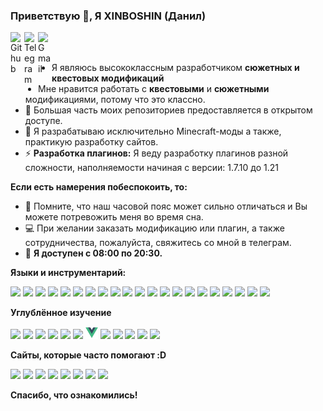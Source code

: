 ### Приветствую 👋, Я XINBOSHIN (Данил)

<a href="https://github.com/XINBOSHIN">
  <img align="left" alt="Github" width="22px" src="https://cdn.jsdelivr.net/npm/simple-icons@v3/icons/github.svg" />
</a>
<a href="https://t.me/xinboshin">
  <img align="left" alt="Telegram" width="22px" src="https://cdn.jsdelivr.net/npm/simple-icons@3.12.2/icons/telegram.svg" />
</a>
<a href="commerce@xnbo.ru ">
  <img align="left" alt="Gmail" width="22px" src="https://cdn.jsdelivr.net/npm/simple-icons@3.12.2/icons/mail-dot-ru.svg" />
</a>

<br />
<br />

- Я являюсь высококлассным разработчиком **сюжетных и квестовых модификаций** 
- Мне нравится работать с  **квестовыми** и  **сюжетными** модификациями, потому что это классно.
- 💬 Большая часть моих репозиториев предоставляется в открытом доступе. 
- 🌱 Я разрабатываю исключительно Minecraft-моды а также, практикую разработку сайтов.
- ⚡ **Разработка плагинов:** Я веду разработку плагинов разной сложности, наполняемости начиная с версии: 1.7.10 до 1.21


**Если есть намерения побеспокоить, то:**

- 👨 Помните, что наш часовой пояс может сильно отличаться и Вы можете потревожить меня во время сна.
- 💻 При желании заказать модификацию или плагин, а также сотрудничества, пожалуйста, свяжитесь со мной в телеграм.
- 🌱 **Я доступен с 08:00 по 20:30.**


**Языки и инструментарий:**  

<code><img height="20" src="https://cdn.jsdelivr.net/npm/simple-icons@3.12.2/icons/python.svg"></code>
<code><img height="20" src="https://cdn.jsdelivr.net/npm/simple-icons@3.12.2/icons/html5.svg"></code>
<code><img height="20" src="https://cdn.jsdelivr.net/npm/simple-icons@3.12.2/icons/css3.svg"></code>
<code><img height="20" src="https://cdn.jsdelivr.net/npm/simple-icons@3.12.2/icons/javascript.svg"></code>
<code><img height="20" src="https://cdn.jsdelivr.net/npm/simple-icons@3.12.2/icons/sublimetext.svg"></code>
<code><img height="20" src="https://cdn.jsdelivr.net/npm/simple-icons@3.12.2/icons/pycharm.svg"></code>
<code><img height="20" src="https://cdn.jsdelivr.net/npm/simple-icons@3.12.2/icons/git.svg"></code>
<code><img height="20" src="https://cdn.jsdelivr.net/npm/simple-icons@3.12.2/icons/mysql.svg"></code>
<code><img height="20" src="https://cdn.jsdelivr.net/npm/simple-icons@3.12.2/icons/adobeillustrator.svg"></code>
<code><img height="20" src="https://cdn.jsdelivr.net/npm/simple-icons@3.12.2/icons/java.svg"></code>
<code><img height="20" src="https://cdn.jsdelivr.net/npm/simple-icons@3.12.2/icons/php.svg"></code>
<code><img height="20" src="https://cdn.jsdelivr.net/npm/simple-icons@3.12.2/icons/laravel.svg"></code>
<code><img height="20" src="https://cdn.jsdelivr.net/npm/simple-icons@3.12.2/icons/blender.svg"></code>
<code><img height="20" src="https://cdn.jsdelivr.net/npm/simple-icons@3.12.2/icons/cloudflare.svg"></code>
<code><img height="20" src="https://cdn.jsdelivr.net/npm/simple-icons@3.12.2/icons/firebase.svg"></code>
<code><img height="20" src="https://cdn.jsdelivr.net/npm/simple-icons@3.12.2/icons/coinbase.svg"></code>
<code><img height="20" src="https://cdn.jsdelivr.net/npm/simple-icons@3.12.2/icons/mongodb.svg"></code>
<code><img height="20" src="https://cdn.jsdelivr.net/npm/simple-icons@9.18.0/icons/php.svg"></code>
<code><img height="20" src="https://cdn.jsdelivr.net/npm/simple-icons@9.18.0/icons/ruby.svg"></code>
<code><img height="20" src="https://cdn.jsdelivr.net/npm/simple-icons@9.18.0/icons/tailwindcss.svg"></code>
<code><img height="20" src="https://cdn.jsdelivr.net/npm/simple-icons@9.18.0/icons/nuxtdotjs.svg"></code>

**Углублённое изучение**

<code><img height="20" src="https://cdn.jsdelivr.net/npm/simple-icons@3.12.2/icons/linux.svg"></code>
<code><img height="20" src="https://cdn.jsdelivr.net/npm/simple-icons@3.12.2/icons/vim.svg"></code>
<code><img height="20" src="https://cdn.jsdelivr.net/npm/simple-icons@3.12.2/icons/django.svg"></code>
<code><img height="20" src="https://www.vectorlogo.zone/logos/pocoo_flask/pocoo_flask-icon.svg"></code>
<code><img height="20" src="https://cdn.jsdelivr.net/npm/simple-icons@3.12.2/icons/jquery.svg"></code>
<code><img height="20" src="https://cdn.jsdelivr.net/npm/simple-icons@3.12.2/icons/typescript.svg"></code>
<code><img height="20" src="https://raw.githubusercontent.com/devicons/devicon/master/icons/vuejs/vuejs-original.svg"></code>
<code><img height="20" src="https://cdn.jsdelivr.net/npm/simple-icons@3.12.2/icons/react.svg"></code>
<code><img height="20" src="https://cdn.jsdelivr.net/npm/simple-icons@9.18.0/icons/mysql.svg"></code>
<code><img height="20" src="https://cdn.jsdelivr.net/npm/simple-icons@9.18.0/icons/namebase.svg"></code>
<code><img height="20" src="https://cdn.jsdelivr.net/npm/simple-icons@9.18.0/icons/openjdk.svg"></code>
<code><img height="20" src="https://cdn.jsdelivr.net/npm/simple-icons@9.18.0/icons/openid.svg"></code>

**Сайты, которые часто помогают :D**

<code><img height="20" src="https://cdn.jsdelivr.net/npm/simple-icons@3.12.2/icons/github.svg"></code>
<code><img height="20" src="https://cdn.jsdelivr.net/npm/simple-icons@3.12.2/icons/google.svg"></code>
<code><img height="20" src="https://cdn.jsdelivr.net/npm/simple-icons@3.12.2/icons/stackoverflow.svg"></code>
<code><img height="20" src="https://cdn.jsdelivr.net/npm/simple-icons@3.12.2/icons/youtube.svg"></code>
<code><img height="20" src="https://cdn.jsdelivr.net/npm/simple-icons@3.12.2/icons/steam.svg"></code>
<code><img height="20" src="https://cdn.jsdelivr.net/npm/simple-icons@3.12.2/icons/freecodecamp.svg"></code>
<code><img height="20" src="https://cdn.jsdelivr.net/npm/simple-icons@3.12.2/icons/w3c.svg"></code>
<code><img height="20" src="https://cdn.jsdelivr.net/npm/simple-icons@3.12.2/icons/stackoverflow.svg"></code>



**Спасибо, что ознакомились!**
